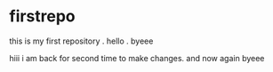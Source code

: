 # firstrepo
this is my first repository . hello . byeee


hiii i am back for second time to make changes. and now again byeee
